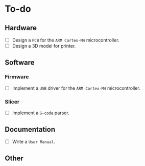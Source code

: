 # To-do

## Hardware

- [ ] Design a `PCB` for the `ARM Cortex-M4` microcontroller.
- [ ] Design a 3D model for printer.

## Software

### Firmware

- [ ] Implement a `USB` driver for the `ARM Cortex-M4` microcontroller.

### Slicer

- [ ] Implement a `G-code` parser.

## Documentation

- [ ] Write a `User Manual`.

## Other